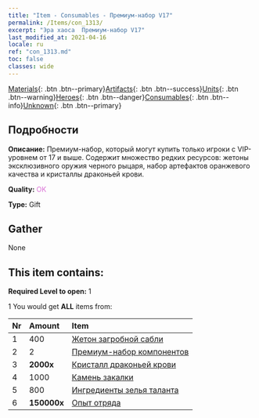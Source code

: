 ```yaml
---
title: "Item - Consumables - Премиум-набор V17"
permalink: /Items/con_1313/
excerpt: "Эра хаоса  Премиум-набор V17"
last_modified_at: 2021-04-16
locale: ru
ref: "con_1313.md"
toc: false
classes: wide
---
```

 [Materials](/ru/Items/){: .btn .btn--primary}[Artifacts](/ru/Items/Artifacts/){: .btn .btn--success}[Units](/ru/Items/Units/){: .btn .btn--warning}[Heroes](/ru/Items/Heroes/){: .btn .btn--danger}[Consumables](/ru/Items/Consumables/){: .btn .btn--info}[Unknown](/ru/Items/Unknown/){: .btn .btn--primary}

## Подробности
 **Описание:** Премиум-набор, который могут купить только игроки с VIP-уровнем от 17 и выше. Содержит множество редких ресурсов: жетоны эксклюзивного оружия черного рыцаря, набор артефактов оранжевого качества и кристаллы драконьей крови.

 **Quality:** <span style="color: #DA70D6">OK</span>

 **Type:** Gift

## Gather

  None

## This item contains:

 **Required Level to open:** 1

 1 You would get **ALL** items  from:

  | Nr | Amount |     Item    |
  |:---|:-------|:------------|
  | 1 | 400 | [Жетон загробной сабли](/ru/Items/con_979/) |  | 
  | 2 | 2 | [Премиум-набор компонентов](/ru/Items/con_1363/) |  | 
  | 3 |  **2000x** | [Кристалл драконьей крови](/ru/Items/con_879/) |  | 
  | 4 | 1000 | [Камень закалки](/ru/Items/con_814/) |  | 
  | 5 | 800 | [Ингредиенты зелья таланта](/ru/Items/con_1120/) |  | 
  | 6 |  **150000x** | [Опыт отряда](/ru/Items/con_902/) |  | 
